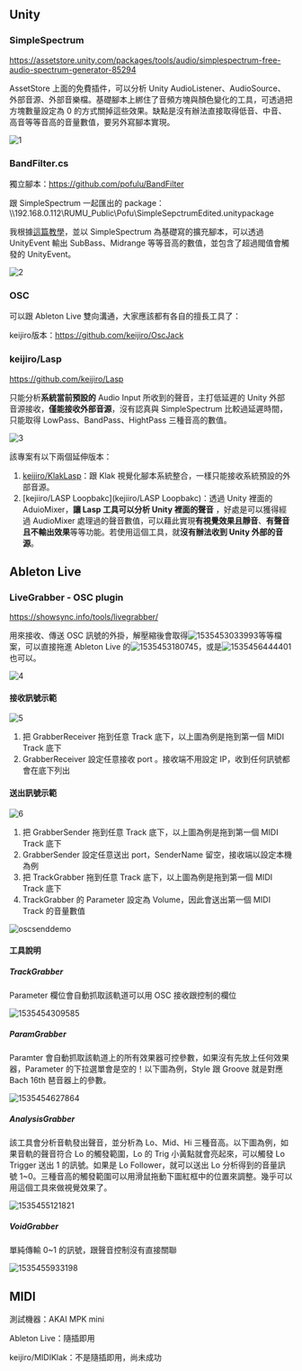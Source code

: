 ## Unity

### SimpleSpectrum

https://assetstore.unity.com/packages/tools/audio/simplespectrum-free-audio-spectrum-generator-85294

AssetStore 上面的免費插件，可以分析 Unity AudioListener、AudioSource、外部音源、外部音樂檔。基礎腳本上綁住了音頻方塊與顏色變化的工具，可透過把方塊數量設定為 0 的方式關掉這些效果。缺點是沒有辦法直接取得低音、中音、高音等等音高的音量數值，要另外寫腳本實現。

![1](README.assets/1535451919213.png)



### BandFilter.cs

獨立腳本：https://github.com/pofulu/BandFilter

跟 SimpleSpectrum 一起匯出的 package：\\\192.168.0.112\RUMU_Public\Pofu\SimpleSepctrumEdited.unitypackage

我根據[這篇教學](https://www.youtube.com/watch?v=mHk3ZiKNH48&t=321s)，並以 SimpleSpectrum 為基礎寫的擴充腳本，可以透過 UnityEvent 輸出 SubBass、Midrange 等等音高的數值，並包含了超過閥值會觸發的 UnityEvent。

![2](README.assets/1535451568227.png)



### OSC

可以跟 Ableton Live 雙向溝通，大家應該都有各自的擅長工具了：

keijiro版本：https://github.com/keijiro/OscJack



### keijiro/Lasp

https://github.com/keijiro/Lasp

只能分析**系統當前預設的** Audio Input 所收到的聲音，主打低延遲的 Unity 外部音源接收，**僅能接收外部音源**，沒有認真與 SimpleSpectrum 比較過延遲時間，只能取得 LowPass、BandPass、HightPass 三種音高的數值。

![3](README.assets/1535450679862.png)

該專案有以下兩個延伸版本：

1. [keijiro/KlakLasp](keijiro/KlakLasp)：跟 Klak 視覺化腳本系統整合，一樣只能接收系統預設的外部音源。
2. [kejiiro/LASP Loopbakc](kejiiro/LASP Loopbakc)：透過 Unity 裡面的 AduioMixer，**讓 Lasp 工具可以分析 Unity 裡面的聲音** ，好處是可以獲得經過 AudioMixer 處理過的聲音數值，可以藉此實現**有視覺效果且靜音**、**有聲音且不輸出效果**等等功能。若使用這個工具，就**沒有辦法收到 Unity 外部的音源**。



## Ableton Live

### LiveGrabber - OSC plugin

https://showsync.info/tools/livegrabber/

用來接收、傳送 OSC 訊號的外掛，解壓縮後會取得![1535453033993](README.assets/1535453033993.png)等等檔案，可以直接拖進 Ableton Live 的![1535453180745](README.assets/1535453180745.png)，或是![1535456444401](README.assets/1535456444401.png)也可以。

![4](README.assets/1535453162490.png)



#### 接收訊號示範

![5](README.assets/1535453493931.png)

1. 把 GrabberReceiver 拖到任意 Track 底下，以上圖為例是拖到第一個 MIDI Track 底下
2. GrabberReceiver 設定任意接收 port 。接收端不用設定 IP，收到任何訊號都會在底下列出



#### 送出訊號示範

![6](README.assets/1535453902681.png)

1. 把 GrabberSender 拖到任意 Track 底下，以上圖為例是拖到第一個 MIDI Track 底下
2. GrabberSender  設定任意送出 port，SenderName 留空，接收端以設定本機為例
3. 把 TrackGrabber 拖到任意 Track 底下，以上圖為例是拖到第一個 MIDI Track 底下
4. TrackGrabber 的 Parameter 設定為 Volume，因此會送出第一個 MIDI Track 的音量數值

![oscsenddemo](README.assets/oscsenddemo.gif)



#### 工具說明

##### TrackGrabber

Parameter 欄位會自動抓取該軌道可以用 OSC 接收跟控制的欄位

![1535454309585](README.assets/1535454309585.png)



##### ParamGrabber

Paramter 會自動抓取該軌道上的所有效果器可控參數，如果沒有先放上任何效果器，Parameter 的下拉選單會是空的！以下圖為例，Style 跟 Groove 就是對應 Bach 16th 琶音器上的參數。

![1535454627864](README.assets/1535454627864.png)



##### AnalysisGrabber

該工具會分析音軌發出聲音，並分析為 Lo、Mid、Hi 三種音高。以下圖為例，如果音軌的聲音符合 Lo 的觸發範圍，Lo 的 Trig 小黃點就會亮起來，可以觸發 Lo Trigger 送出 1 的訊號。如果是 Lo Follower，就可以送出 Lo 分析得到的音量訊號 1~0。三種音高的觸發範圍可以用滑鼠拖動下圖紅框中的位置來調整。幾乎可以用這個工具來做視覺效果了。

![1535455121821](README.assets/1535455121821.png)



##### VoidGrabber

單純傳輸 0~1 的訊號，跟聲音控制沒有直接關聯

![1535455933198](README.assets/1535455933198.png)



## MIDI

測試機器：AKAI MPK mini

Ableton Live：隨插即用

keijiro/MIDIKlak：不是隨插即用，尚未成功
